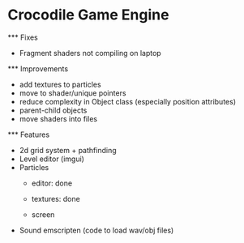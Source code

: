 
# Crocodile Game Engine

*** Fixes
* Fragment shaders not compiling on laptop

*** Improvements
* add textures to particles
* move to shader/unique pointers
* reduce complexity in Object class (especially position attributes)
* parent-child objects
* move shaders into files

*** Features
* 2d grid system + pathfinding
* Level editor (imgui)
* Particles
  * editor: done
  * textures: done


  * screen
* Sound emscripten (code to load wav/obj files)
